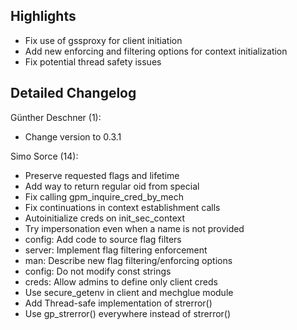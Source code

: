 ## Highlights


- Fix use of gssproxy for client initiation
- Add new enforcing and filtering options for context initialization
- Fix potential thread safety issues



## Detailed Changelog

Günther Deschner (1):

- Change version to 0.3.1


Simo Sorce (14):

- Preserve requested flags and lifetime
- Add way to return regular oid from special
- Fix calling gpm_inquire_cred_by_mech
- Fix continuations in context establishment calls
- Autoinitialize creds on init_sec_context
- Try impersonation even when a name is not provided
- config: Add code to source flag filters
- server: Implement flag filtering enforcement
- man: Describe new flag filtering/enforcing options
- config: Do not modify const strings
- creds: Allow admins to define only client creds
- Use secure_getenv in client and mechglue module
- Add Thread-safe implementation of strerror()
- Use gp_strerror() everywhere instead of strerror()


